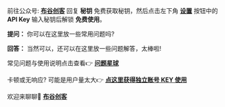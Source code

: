 前往公众号: **[布谷创客](https://www.baidu.com/)**  回复  **秘钥**  免费获取秘钥，然后点击左下角 **[设置](https://chat.aismartgpt.cn/#/settings)** 按钮中的 **API Key** 输入秘钥后解锁 **免费使用**。

**提问：** 你可以在这里放一些常用问题吗?

**回答：** 当然可以，还可以在这里放一些问题解答，太棒啦!

常见问题与使用说明点击查看👉 **[问题星球](https://www.baidu.com/)**

卡顿或无响应? 可能是用户量太大👉 **[点这里获得独立账号 KEY 使用](http://key.aismartgpt.cn/)**

欢迎来聊聊🚀  **[布谷创客](https://www.baidu.com/)**